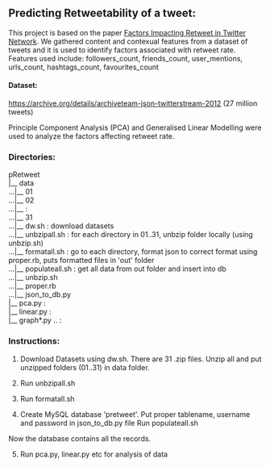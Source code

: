 ## Predicting Retweetability of a tweet:

This project is based on the paper [Factors Impacting Retweet in Twitter Network](http://www-users.cs.umn.edu/~echi/papers/2010-socialcom/2010-06-25-retweetability-cameraready-v3.pdf). 
We gathered content and contexual features from a dataset of tweets and it is used to identify factors associated with retweet rate.  
Features used include: followers_count, friends_count, user_mentions, urls_count, hashtags_count, favourites_count  

#### Dataset:
https://archive.org/details/archiveteam-json-twitterstream-2012 (27 million tweets)  


Principle Component Analysis (PCA) and Generalised Linear Modelling were used to analyze the factors affecting retweet rate.

### Directories:

pRetweet  
 |__ data  
...|__ 01  
...|__ 02  
...|__  :  
...|__ 31  
...|__ dw.sh           : download datasets  
...|__ unbzipall.sh    : for each directory in 01..31, unbzip folder locally (using unbzip.sh)  
...|__ formatall.sh    : go to each directory, format json to correct format using proper.rb, puts formatted files in 'out' folder  
...|__ populateall.sh  : get all data from out folder and insert into db  
...|__ unbzip.sh  
...|__ proper.rb  
...|__ json_to_db.py  
 |__ pca.py       :  
 |__ linear.py    :  
 |__ graph*.py ..  :  


### Instructions:

1. Download Datasets using dw.sh. There are 31 .zip files. Unzip all and put unzipped folders (01..31) in data folder.

2. Run unbzipall.sh

3. Run formatall.sh

4. Create MySQL database 'pretweet'. Put proper tablename, username and password in json_to_db.py file
   Run populateall.sh

Now the database contains all the records.

5. Run pca.py, linear.py etc for analysis of data


